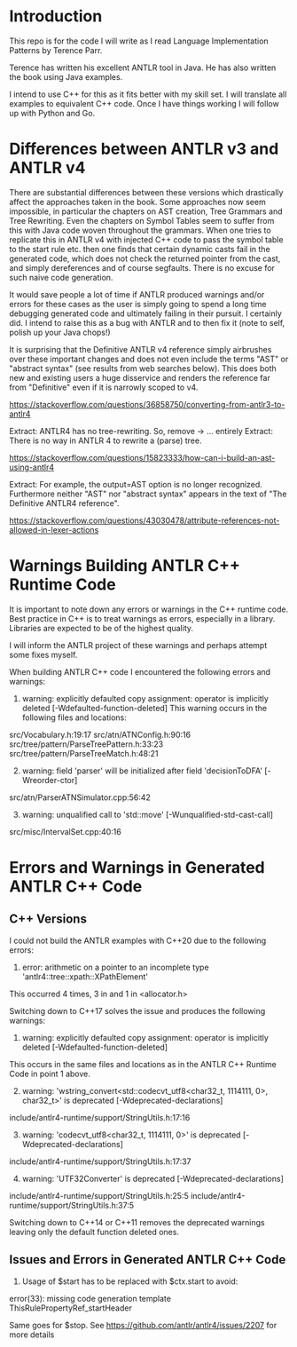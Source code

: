 
# Introduction

This repo is for the code I will write as I read Language Implementation Patterns by Terence Parr.

Terence has written his excellent ANTLR tool in Java.  He has also written the book using Java examples.

I intend to use C++ for this as it fits better with my skill set.  I will translate all examples to 
equivalent C++ code.  Once I have things working I will follow up with Python and Go.

# Differences between ANTLR v3 and ANTLR v4

There are substantial differences between these versions which drastically affect the approaches taken in the book.
Some approaches now seem impossible, in particular the chapters on AST creation, Tree Grammars and Tree Rewriting.
Even the chapters on Symbol Tables seem to suffer from this with Java code woven throughout the grammars.
When one tries to replicate this in ANTLR v4 with injected C++ code to pass the symbol table to the start rule etc. then one finds that certain dynamic casts fail in the generated code, which does not check the returned pointer from the cast, and simply dereferences and of course segfaults.  There is no excuse for such naive code generation.

It would save people a lot of time if ANTLR produced warnings and/or errors for these cases as the user is simply going to spend a long time debugging generated code and ultimately failing in their pursuit.  I certainly did.
I intend to raise this as a bug with ANTLR and to then fix it (note to self, polish up your Java chops!)

It is surprising that the Definitive ANTLR v4 reference simply airbrushes over these important changes and does not even include the terms "AST" or "abstract syntax" (see results from web searches below).  This does both new and existing users a huge disservice and renders the reference far from "Definitive" even if it is narrowly scoped to v4.

https://stackoverflow.com/questions/36858750/converting-from-antlr3-to-antlr4

  Extract: ANTLR4 has no tree-rewriting. So, remove -> ... entirely
  Extract: There is no way in ANTLR 4 to rewrite a (parse) tree.

https://stackoverflow.com/questions/15823333/how-can-i-build-an-ast-using-antlr4

  Extract: For example, the output=AST option is no longer recognized. Furthermore neither "AST" nor "abstract syntax" appears in the text of "The Definitive ANTLR4 reference".

https://stackoverflow.com/questions/43030478/attribute-references-not-allowed-in-lexer-actions



# Warnings Building ANTLR C++ Runtime Code

It is important to note down any errors or warnings in the C++ runtime code.  
Best practice in C++ is to treat warnings as errors, especially in a library.  Libraries are expected to be of the highest quality.

I will inform the ANTLR project of these warnings and perhaps attempt some fixes myself.

When building ANTLR C++ code I encountered the following errors and warnings:

1)  warning: explicitly defaulted copy assignment: operator is implicitly deleted [-Wdefaulted-function-deleted]
  This warning occurs in the following files and locations:

  src/Vocabulary.h:19:17
  src/atn/ATNConfig.h:90:16
  src/tree/pattern/ParseTreePattern.h:33:23
  src/tree/pattern/ParseTreeMatch.h:48:21

2) warning: field 'parser' will be initialized after field 'decisionToDFA' [-Wreorder-ctor]

  src/atn/ParserATNSimulator.cpp:56:42
  
3) warning: unqualified call to 'std::move' [-Wunqualified-std-cast-call]

  src/misc/IntervalSet.cpp:40:16

# Errors and Warnings in Generated ANTLR C++ Code

## C++ Versions
I could not build the ANTLR examples with C++20 due to the following errors:

1)  error: arithmetic on a pointer to an incomplete type 'antlr4::tree::xpath::XPathElement'

  This occurred 4 times, 3 in <vector> and 1 in <allocator.h>

Switching down to C++17 solves the issue and produces the following warnings:

1) warning: explicitly defaulted copy assignment: operator is implicitly deleted [-Wdefaulted-function-deleted]

  This occurs in the same files and locations as in the ANTLR C++ Runtime Code in point 1 above.

2) warning: 'wstring_convert<std::codecvt_utf8<char32_t, 1114111, 0>, char32_t>' is deprecated [-Wdeprecated-declarations]

  include/antlr4-runtime/support/StringUtils.h:17:16

3) warning: 'codecvt_utf8<char32_t, 1114111, 0>' is deprecated [-Wdeprecated-declarations]

  include/antlr4-runtime/support/StringUtils.h:17:37

4) warning: 'UTF32Converter' is deprecated [-Wdeprecated-declarations]

  include/antlr4-runtime/support/StringUtils.h:25:5
  include/antlr4-runtime/support/StringUtils.h:37:5

Switching down to C++14 or C++11 removes the deprecated warnings leaving only the default function deleted ones.

## Issues and Errors in Generated ANTLR C++ Code

1) Usage of $start has to be replaced with $ctx.start to avoid:

  error(33):  missing code generation template ThisRulePropertyRef_startHeader

  Same goes for $stop.
  See https://github.com/antlr/antlr4/issues/2207 for more details


